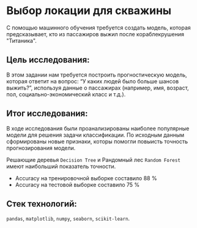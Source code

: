 # Выбор локации для скважины

С помощью машинного обучения требуется создать модель, которая предсказывает, кто из пассажиров выжил после кораблекрушения "Титаника".


## Цель исследования:

В этом задании нам требуется построить прогностическую модель, которая ответит на вопрос: “У каких людей было больше шансов выжить?”, используя данные о пассажирах (например, имя, возраст, пол, социально-экономический класс и т.д.).

## Итог исследования:

В ходе исследования были проанализированы наиболее популярные модели для решения задачи классификации. По исходным данным сформированы новые признаки, которы помогли повыисть точность прогнозирования модели.

Решающие деревья `Decision Tree` и Рандомный лес `Random Forest` имеют наибольший показатель точности.

 - Accuracy на тренировочной выборке составило 88 %
 - Accuracy на тестовой выборке составило 75 %

## Стек технологий:

`pandas`, `matplotlib`, `numpy`, `seaborn`, `scikit-learn`.

